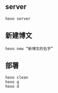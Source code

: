 ## server
```
hexo server
```
## 新建博文
```
hexo new “新博文的名字”
```
## 部署
```
hexo clean
hexo g
hexo d
```
